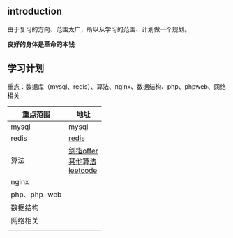 ## introduction 

由于复习的方向、范围太广，所以从学习的范围、计划做一个规划。

**良好的身体是革命的本钱**



## 学习计划

重点：数据库（mysql、redis）、算法、nginx、数据结构、php、phpweb、网络相关



| 重点范围     | 地址                                                         |
| ------------ | ------------------------------------------------------------ |
| mysql        | [mysql](./mysql.md)                                          |
| redis        | [redis](./redis.md)                                          |
| 算法         | [剑指offer](./jianzhioffer.md)<br>[其他算法](./otders_algorithm.md) <br />[leetcode](./leetcode/md) |
| nginx        |                                                              |
| php、php-web |                                                              |
| 数据结构     |                                                              |
| 网络相关     |                                                              |
|              |                                                              |








